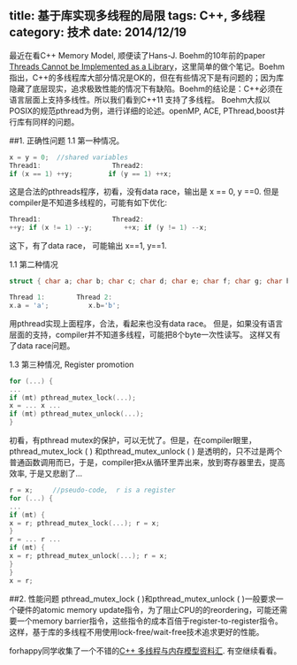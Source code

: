 title: 基于库实现多线程的局限
tags: C++, 多线程
category: 技术
date: 2014/12/19
---
最近在看C++ Memory Model, 顺便读了Hans-J. Boehm的10年前的paper [Threads Cannot be Implemented as a Library](http://www.hpl.hp.com/techreports/2004/HPL-2004-209.pdf)，这里简单的做个笔记。Boehm指出，C++的多线程库大部分情况是OK的，但在有些情况下是有问题的；因为库隐藏了底层现实，追求极致性能的情况下有缺陷。Boehm的结论是：C++必须在语言层面上支持多线性。所以我们看到C++11 支持了多线程。
Boehm大叔以POSIX的规范pthread为例，进行详细的论述。openMP, ACE, PThread,boost并行库有同样的问题。
<!-- more -->
##1. 正确性问题
1.1  第一种情况。
```cpp
x = y = 0;  //shared variables
Thread1:                  Thread2:
if (x == 1) ++y;         if (y == 1) ++x;
```
这是合法的pthreads程序，初看，没有data race，输出是 x == 0, y ==0. 但是compiler是不知道多线程的，可能有如下优化:
```cpp
Thread1:                  Thread2:
++y; if (x != 1) --y;        ++x; if (y != 1) --x;
```
这下，有了data race， 可能输出 x==1, y==1.

1.1  第二种情况
```cpp
struct { char a; char b; char c; char d; char e; char f; char g; char h; } x;

Thread 1:        Thread 2:
x.a = 'a';          x.b='b';
```
用pthread实现上面程序，合法，看起来也没有data race。 但是，如果没有语言层面的支持，compiler并不知道多线程，可能把8个byte一次性读写。 这样又有了data race问题。

1.3 第三种情况, Register promotion
```cpp
for (...) {
...
if (mt) pthread_mutex_lock(...);
x = ... x ...
if (mt) pthread_mutex_unlock(...);
}
```
初看，有pthread mutex的保护，可以无忧了。但是，在compiler眼里，pthread_mutex_lock ( ) 和pthread_mutex_unlock ( ) 是透明的，只不过是两个普通函数调用而已，于是，compiler把x从循环里弄出来，放到寄存器里去，提高效率, 于是又悲剧了...
```cpp
r = x;     //pseudo-code,  r is a register
for (...) {
...
if (mt) {
x = r; pthread_mutex_lock(...); r = x;
}
r = ... r ...
if (mt) {
x = r; pthread_mutex_unlock(...); r = x;
}
}
x = r;
```
##2. 性能问题
pthread_mutex_lock ( )和pthread_mutex_unlock ( )一般要求一个硬件的atomic memory update指令，为了阻止CPU的的reordering，可能还需要一个memory barrier指令，这些指令的成本百倍于register-to-register指令。这样，基于库的多线程不用使用lock-free/wait-free技术追求更好的性能。

forhappy同学收集了一个不错的[C++ 多线程与内存模型资料汇](https://github.com/forhappy/A-Detailed-Cplusplus-Concurrency-Tutorial/blob/master/zh/chapter8-Memory-Model/web-resources.md). 有空继续看看。

